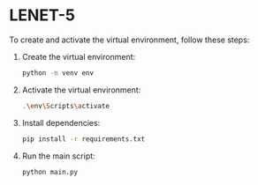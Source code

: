 # LENET-5
To create and activate the virtual environment, follow these steps:

1. Create the virtual environment:
    ```sh
    python -m venv env
    ```

2. Activate the virtual environment:
    ```sh
    .\env\Scripts\activate
    ```

3. Install dependencies:
    ```sh
    pip install -r requirements.txt
    ```

4. Run the main script:
    ```sh
    python main.py
    ```
